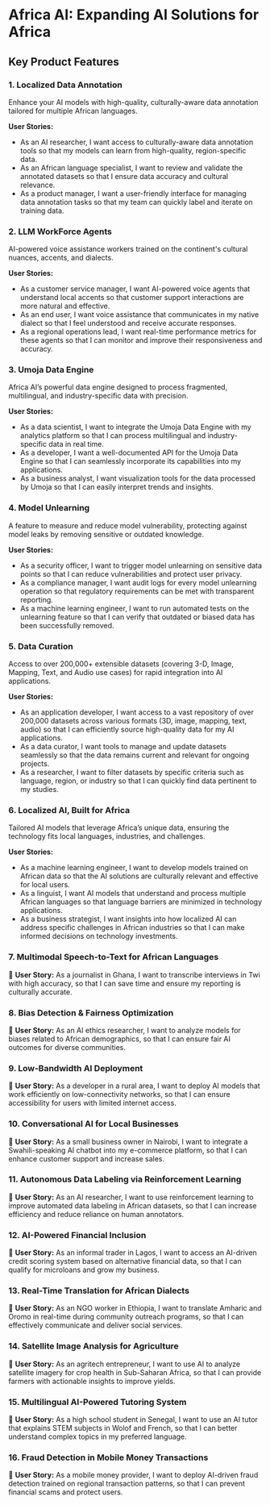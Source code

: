 # Africa AI: Expanding AI Solutions for Africa

## Key Product Features

### 1. Localized Data Annotation

Enhance your AI models with high-quality, culturally-aware data annotation tailored for multiple African languages.

**User Stories:**

- As an AI researcher, I want access to culturally-aware data annotation tools so that my models can learn from high-quality, region-specific data.
- As an African language specialist, I want to review and validate the annotated datasets so that I ensure data accuracy and cultural relevance.
- As a product manager, I want a user-friendly interface for managing data annotation tasks so that my team can quickly label and iterate on training data.

### 2. LLM WorkForce Agents

AI-powered voice assistance workers trained on the continent's cultural nuances, accents, and dialects.

**User Stories:**

- As a customer service manager, I want AI-powered voice agents that understand local accents so that customer support interactions are more natural and effective.
- As an end user, I want voice assistance that communicates in my native dialect so that I feel understood and receive accurate responses.
- As a regional operations lead, I want real-time performance metrics for these agents so that I can monitor and improve their responsiveness and accuracy.

### 3. Umoja Data Engine

Africa AI’s powerful data engine designed to process fragmented, multilingual, and industry-specific data with precision.

**User Stories:**

- As a data scientist, I want to integrate the Umoja Data Engine with my analytics platform so that I can process multilingual and industry-specific data in real time.
- As a developer, I want a well-documented API for the Umoja Data Engine so that I can seamlessly incorporate its capabilities into my applications.
- As a business analyst, I want visualization tools for the data processed by Umoja so that I can easily interpret trends and insights.

### 4. Model Unlearning

A feature to measure and reduce model vulnerability, protecting against model leaks by removing sensitive or outdated knowledge.

**User Stories:**

- As a security officer, I want to trigger model unlearning on sensitive data points so that I can reduce vulnerabilities and protect user privacy.
- As a compliance manager, I want audit logs for every model unlearning operation so that regulatory requirements can be met with transparent reporting.
- As a machine learning engineer, I want to run automated tests on the unlearning feature so that I can verify that outdated or biased data has been successfully removed.

### 5. Data Curation

Access to over 200,000+ extensible datasets (covering 3-D, Image, Mapping, Text, and Audio use cases) for rapid integration into AI applications.

**User Stories:**

- As an application developer, I want access to a vast repository of over 200,000 datasets across various formats (3D, image, mapping, text, audio) so that I can efficiently source high-quality data for my AI applications.
- As a data curator, I want tools to manage and update datasets seamlessly so that the data remains current and relevant for ongoing projects.
- As a researcher, I want to filter datasets by specific criteria such as language, region, or industry so that I can quickly find data pertinent to my studies.

### 6. Localized AI, Built for Africa

Tailored AI models that leverage Africa’s unique data, ensuring the technology fits local languages, industries, and challenges.

**User Stories:**

- As a machine learning engineer, I want to develop models trained on African data so that the AI solutions are culturally relevant and effective for local users.
- As a linguist, I want AI models that understand and process multiple African languages so that language barriers are minimized in technology applications.
- As a business strategist, I want insights into how localized AI can address specific challenges in African industries so that I can make informed decisions on technology investments.

### 7. Multimodal Speech-to-Text for African Languages

📌 **User Story:** As a journalist in Ghana, I want to transcribe interviews in Twi with high accuracy, so that I can save time and ensure my reporting is culturally accurate.

### 8. Bias Detection & Fairness Optimization

📌 **User Story:** As an AI ethics researcher, I want to analyze models for biases related to African demographics, so that I can ensure fair AI outcomes for diverse communities.

### 9. Low-Bandwidth AI Deployment

📌 **User Story:** As a developer in a rural area, I want to deploy AI models that work efficiently on low-connectivity networks, so that I can ensure accessibility for users with limited internet access.

### 10. Conversational AI for Local Businesses

📌 **User Story:** As a small business owner in Nairobi, I want to integrate a Swahili-speaking AI chatbot into my e-commerce platform, so that I can enhance customer support and increase sales.

### 11. Autonomous Data Labeling via Reinforcement Learning

📌 **User Story:** As an AI researcher, I want to use reinforcement learning to improve automated data labeling in African datasets, so that I can increase efficiency and reduce reliance on human annotators.

### 12. AI-Powered Financial Inclusion

📌 **User Story:** As an informal trader in Lagos, I want to access an AI-driven credit scoring system based on alternative financial data, so that I can qualify for microloans and grow my business.

### 13. Real-Time Translation for African Dialects

📌 **User Story:** As an NGO worker in Ethiopia, I want to translate Amharic and Oromo in real-time during community outreach programs, so that I can effectively communicate and deliver social services.

### 14. Satellite Image Analysis for Agriculture

📌 **User Story:** As an agritech entrepreneur, I want to use AI to analyze satellite imagery for crop health in Sub-Saharan Africa, so that I can provide farmers with actionable insights to improve yields.

### 15. Multilingual AI-Powered Tutoring System

📌 **User Story:** As a high school student in Senegal, I want to use an AI tutor that explains STEM subjects in Wolof and French, so that I can better understand complex topics in my preferred language.

### 16. Fraud Detection in Mobile Money Transactions

📌 **User Story:** As a mobile money provider, I want to deploy AI-driven fraud detection trained on regional transaction patterns, so that I can prevent financial scams and protect users.